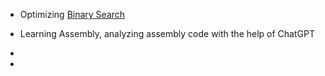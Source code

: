 - Optimizing [Binary Search](https://en.algorithmica.org/hpc/data-structures/binary-search/)
- Learning Assembly, analyzing assembly code with the help of ChatGPT
- 
 
  
- 